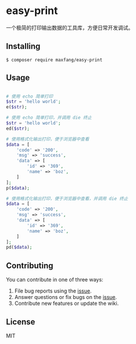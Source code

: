 # easy-print

一个极简的打印输出数据的工具库，方便日常开发调试。

## Installing

```shell
$ composer require maxfang/easy-print
```

## Usage

```php

# 使用 echo 简单打印
$str = 'hello world';
e($str);

# 使用 echo 简单打印，并调用 die 终止
$str = 'hello world';
ed($str);

# 使用格式化输出打印，便于浏览器中查看
$data = [
    'code' => '200',
    'msg' => 'success',
    'data' => [
        'id' => '369',
        'name' => 'boz',
    ]
];
p($data);

# 使用格式化输出打印，便于浏览器中查看，并调用 die 终止
$data = [
    'code' => '200',
    'msg' => 'success',
    'data' => [
        'id' => '369',
        'name' => 'boz',
    ]
];
pd($data);

```

## Contributing

You can contribute in one of three ways:

1. File bug reports using the [issue](https://github.com/FX-Max/easy-print/issues).
2. Answer questions or fix bugs on the [issue](https://github.com/FX-Max/easy-print/issues).
3. Contribute new features or update the wiki.

## License

MIT